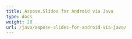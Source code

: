 ```yaml
---
title: Aspose.Slides for Android via Java
type: docs
weight: 20
url: /java/aspose-slides-for-android-via-java/
---
```



